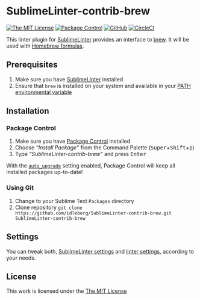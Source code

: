 # SublimeLinter-contrib-brew

[![The MIT License](https://flat.badgen.net/badge/license/MIT/blue)](https://opensource.org/licenses/MIT)
[![Package Control](https://packagecontrol.herokuapp.com/downloads/SublimeLinter-contrib-brew.svg?style=flat-square)](https://packagecontrol.io/packages/SublimeLinter-contrib-brew)
[![GitHub](https://flat.badgen.net/github/release/idleberg/SublimeLinter-contrib-brew)](https://github.com/idleberg/SublimeLinter-contrib-brew/releases)
[![CircleCI](https://flat.badgen.net/circleci/github/idleberg/generator-atom-package-coffeescript)](https://circleci.com/gh/idleberg/SublimeLinter-contrib-brew)

This linter plugin for [SublimeLinter](https://github.com/SublimeLinter/SublimeLinter) provides an interface to [brew](https://brew.sh). It will be used with [Homebrew formulas](https://docs.brew.sh/Formula-Cookbook).

## Prerequisites

1. Make sure you have [SublimeLinter](https://github.com/SublimeLinter/SublimeLinter) installed
2. Ensure that `brew` is installed on your system and available in your [PATH environmental variable](http://sublimelinter.readthedocs.io/en/latest/troubleshooting.html#finding-a-linter-executable)

## Installation

### Package Control

1. Make sure you have [Package Control](https://packagecontrol.io/) installed
2. Choose *“Install Package”* from the Command Palette (<kbd>Super</kbd>+<kbd>Shift</kbd>+<kbd>p</kbd>)
3. Type *“SublimeLinter-contrib-brew”* and press <kbd>Enter</kbd>

With the [`auto_upgrade`](https://packagecontrol.io/docs/settings#setting-auto_upgrade) setting enabled, Package Control will keep all installed packages up-to-date!

### Using Git

1. Change to your Sublime Text `Packages` directory
2. Clone repository `git clone https://github.com/idleberg/SublimeLinter-contrib-brew.git SublimeLinter-contrib-brew`

## Settings

You can tweak both, [SublimeLinter settings](http://sublimelinter.readthedocs.org/en/latest/settings.html) and [linter settings](http://sublimelinter.readthedocs.org/en/latest/linter_settings.html), according to your needs.

## License

This work is licensed under the [The MIT License](LICENSE)

